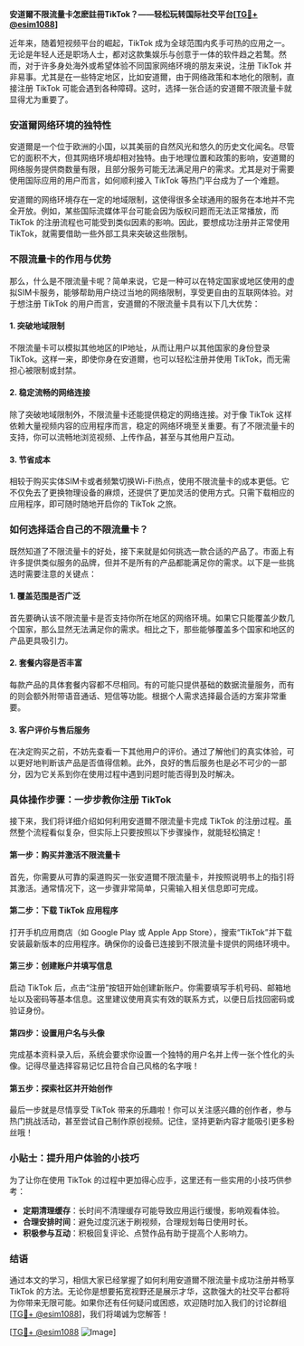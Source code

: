 **安道爾不限流量卡怎麽註冊TikTok？——轻松玩转国际社交平台[[TG💪+ @esim1088](https://t.me/s/esim1088)]**

近年来，随着短视频平台的崛起，TikTok 成为全球范围内炙手可热的应用之一。无论是年轻人还是职场人士，都对这款集娱乐与创意于一体的软件趋之若鹜。然而，对于许多身处海外或希望体验不同国家网络环境的朋友来说，注册 TikTok 并非易事。尤其是在一些特定地区，比如安道爾，由于网络政策和本地化的限制，直接注册 TikTok 可能会遇到各种障碍。这时，选择一张合适的安道爾不限流量卡就显得尤为重要了。

### 安道爾网络环境的独特性

安道爾是一个位于欧洲的小国，以其美丽的自然风光和悠久的历史文化闻名。尽管它的面积不大，但其网络环境却相对独特。由于地理位置和政策的影响，安道爾的网络服务提供商数量有限，且部分服务可能无法满足用户的需求。尤其是对于需要使用国际应用的用户而言，如何顺利接入 TikTok 等热门平台成为了一个难题。

安道爾的网络环境存在一定的地域限制，这使得很多全球通用的服务在本地并不完全开放。例如，某些国际流媒体平台可能会因为版权问题而无法正常播放，而 TikTok 的注册流程也可能受到类似因素的影响。因此，要想成功注册并正常使用 TikTok，就需要借助一些外部工具来突破这些限制。

### 不限流量卡的作用与优势

那么，什么是不限流量卡呢？简单来说，它是一种可以在特定国家或地区使用的虚拟SIM卡服务，能够帮助用户绕过当地的网络限制，享受更自由的互联网体验。对于想注册 TikTok 的用户而言，安道爾的不限流量卡具有以下几大优势：

#### 1. **突破地域限制**
   不限流量卡可以模拟其他地区的IP地址，从而让用户以其他国家的身份登录 TikTok。这样一来，即使你身在安道爾，也可以轻松注册并使用 TikTok，而无需担心被限制或封禁。

#### 2. **稳定流畅的网络连接**
   除了突破地域限制外，不限流量卡还能提供稳定的网络连接。对于像 TikTok 这样依赖大量视频内容的应用程序而言，稳定的网络环境至关重要。有了不限流量卡的支持，你可以流畅地浏览视频、上传作品，甚至与其他用户互动。

#### 3. **节省成本**
   相较于购买实体SIM卡或者频繁切换Wi-Fi热点，使用不限流量卡的成本更低。它不仅免去了更换物理设备的麻烦，还提供了更加灵活的使用方式。只需下载相应的应用程序，即可随时随地开启你的 TikTok 之旅。

### 如何选择适合自己的不限流量卡？

既然知道了不限流量卡的好处，接下来就是如何挑选一款合适的产品了。市面上有许多提供类似服务的品牌，但并不是所有的产品都能满足你的需求。以下是一些挑选时需要注意的关键点：

#### 1. **覆盖范围是否广泛**
   首先要确认该不限流量卡是否支持你所在地区的网络环境。如果它只能覆盖少数几个国家，那么显然无法满足你的需求。相比之下，那些能够覆盖多个国家和地区的产品更具吸引力。

#### 2. **套餐内容是否丰富**
   每款产品的具体套餐内容都不尽相同。有的可能只提供基础的数据流量服务，而有的则会额外附带语音通话、短信等功能。根据个人需求选择最合适的方案非常重要。

#### 3. **客户评价与售后服务**
   在决定购买之前，不妨先查看一下其他用户的评价。通过了解他们的真实体验，可以更好地判断该产品是否值得信赖。此外，良好的售后服务也是必不可少的一部分，因为它关系到你在使用过程中遇到问题时能否得到及时解决。

### 具体操作步骤：一步步教你注册 TikTok

接下来，我们将详细介绍如何利用安道爾不限流量卡完成 TikTok 的注册过程。虽然整个流程看似复杂，但实际上只要按照以下步骤操作，就能轻松搞定！

#### 第一步：购买并激活不限流量卡
首先，你需要从可靠的渠道购买一张安道爾不限流量卡，并按照说明书上的指引将其激活。通常情况下，这一步骤非常简单，只需输入相关信息即可完成。

#### 第二步：下载 TikTok 应用程序
打开手机应用商店（如 Google Play 或 Apple App Store），搜索“TikTok”并下载安装最新版本的应用程序。确保你的设备已连接到不限流量卡提供的网络环境中。

#### 第三步：创建账户并填写信息
启动 TikTok 后，点击“注册”按钮开始创建新账户。你需要填写手机号码、邮箱地址以及密码等基本信息。这里建议使用真实有效的联系方式，以便日后找回密码或验证身份。

#### 第四步：设置用户名与头像
完成基本资料录入后，系统会要求你设置一个独特的用户名并上传一张个性化的头像。记得尽量选择容易记忆且符合自己风格的名字哦！

#### 第五步：探索社区并开始创作
最后一步就是尽情享受 TikTok 带来的乐趣啦！你可以关注感兴趣的创作者，参与热门挑战活动，甚至尝试自己制作原创视频。记住，坚持更新内容才能吸引更多粉丝哦！

### 小贴士：提升用户体验的小技巧

为了让你在使用 TikTok 的过程中更加得心应手，这里还有一些实用的小技巧供参考：

- **定期清理缓存**：长时间不清理缓存可能导致应用运行缓慢，影响观看体验。
- **合理安排时间**：避免过度沉迷于刷视频，合理规划每日使用时长。
- **积极参与互动**：积极回复评论、点赞作品有助于提高个人影响力。

### 结语

通过本文的学习，相信大家已经掌握了如何利用安道爾不限流量卡成功注册并畅享 TikTok 的方法。无论你是想要拓宽视野还是展示才华，这款强大的社交平台都将为你带来无限可能。如果你还有任何疑问或困惑，欢迎随时加入我们的讨论群组[[TG💪+ @esim1088](https://t.me/s/esim1088)]，我们将竭诚为您解答！

[[TG💪+ @esim1088](https://t.me/s/esim1088) ![Image](https://i.postimg.cc/4NQfJmqS/Snipaste-2025-05-13-00-14-12.png)]